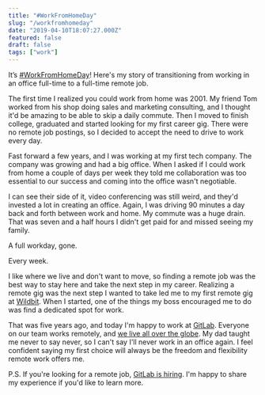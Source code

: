 ```yaml
---
title: "#WorkFromHomeDay"
slug: "/workfromhomeday"
date: "2019-04-10T18:07:27.000Z"
featured: false
draft: false
tags: ["work"]
---
```


It’s [#WorkFromHomeDay](https://www.workfromhomeday.org/)! Here's my story of transitioning from working in an office full-time to a full-time remote job.

The first time I realized you could work from home was 2001. My friend Tom worked from his shop doing sales and marketing consulting, and I thought it'd be amazing to be able to skip a daily commute. Then I moved to finish college, graduated and started looking for my first career gig. There were no remote job postings, so I decided to accept the need to drive to work every day.

Fast forward a few years, and I was working at my first tech company. The company was growing and had a big office. When I asked if I could work from home a couple of days per week they told me collaboration was too essential to our success and coming into the office wasn't negotiable.

I can see their side of it, video conferencing was still weird, and they'd invested a lot in creating an office. Again, I was driving 90 minutes a day back and forth between work and home. My commute was a huge drain. That was seven and a half hours I didn't get paid for and missed seeing my family.

A full workday, gone.

Every week.

I like where we live and don't want to move, so finding a remote job was the best way to stay here and take the next step in my career. Realizing a remote gig was the next step I wanted to take led me to my first remote gig at [Wildbit](https://wildbit.com). When I started, one of the things my boss encouraged me to do was find a dedicated spot for work.

That was five years ago, and today I'm happy to work at [GitLab](https://about.gitlab.com/). Everyone on our team works remotely, and [we live all over the globe](https://about.gitlab.com/company/team/). My dad taught me never to say never, so I can't say I'll never work in an office again. I feel confident saying my first choice will always be the freedom and flexibility remote work offers me.

P.S. If you're looking for a remote job, [GitLab is hiring](https://about.gitlab.com/jobs/). I'm happy to share my experience if you'd like to learn more.
